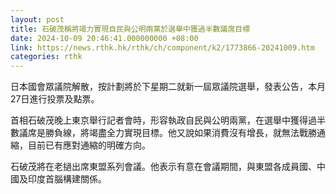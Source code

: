 ```yaml
---
layout: post
title: 石破茂稱將竭力實現自民與公明兩黨於選舉中獲過半數議席目標
date: 2024-10-09 20:46:41.000000000 +08:00
link: https://news.rthk.hk/rthk/ch/component/k2/1773866-20241009.htm
categories: rthk
---
```


日本國會眾議院解散，按計劃將於下星期二就新一屆眾議院選舉，發表公告，本月27日進行投票及點票。

首相石破茂晚上東京舉行記者會時，形容執政自民與公明兩黨，在選舉中獲得過半數議席是勝負線，將竭盡全力實現目標。他又說如果消費沒有增長，就無法戰勝通縮，目前已有應對通縮的明確方向。

石破茂將在老撾出席東盟系列會議。他表示有意在會議期間，與東盟各成員國、中國及印度首腦構建關係。
